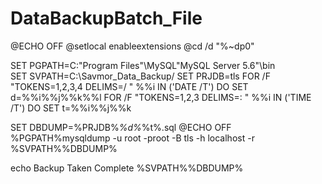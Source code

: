 # DataBackupBatch_File

@ECHO OFF
@setlocal enableextensions
@cd /d "%~dp0"

SET PGPATH=C:\"Program Files"\MySQL\"MySQL Server 5.6"\bin\
SET SVPATH=C:\Savmor_Data_Backup/
SET PRJDB=tls
FOR /F "TOKENS=1,2,3,4 DELIMS=/ " %%i IN ('DATE /T') DO SET d=%%i%%j%%k%%l
FOR /F "TOKENS=1,2,3 DELIMS=: " %%i IN ('TIME /T') DO SET t=%%i%%j%%k

SET DBDUMP=%PRJDB%_%d%_%t%.sql
@ECHO OFF
%PGPATH%mysqldump -u root -proot   -B tls -h localhost  -r %SVPATH%%DBDUMP%

echo Backup Taken Complete %SVPATH%%DBDUMP%
